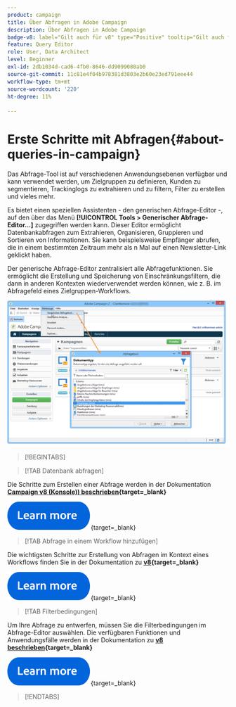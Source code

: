 ```yaml
---
product: campaign
title: Über Abfragen in Adobe Campaign
description: Über Abfragen in Adobe Campaign
badge-v8: label="Gilt auch für v8" type="Positive" tooltip="Gilt auch für Campaign v8"
feature: Query Editor
role: User, Data Architect
level: Beginner
exl-id: 2db1034d-cad6-4fb0-8646-dd9099080ab0
source-git-commit: 11c81e4f04b978381d3803e2b60e23ed791eee44
workflow-type: tm+mt
source-wordcount: '220'
ht-degree: 11%

---
```


# Erste Schritte mit Abfragen{#about-queries-in-campaign}

Das Abfrage-Tool ist auf verschiedenen Anwendungsebenen verfügbar und kann verwendet werden, um Zielgruppen zu definieren, Kunden zu segmentieren, Trackinglogs zu extrahieren und zu filtern, Filter zu erstellen und vieles mehr.

Es bietet einen speziellen Assistenten - den generischen Abfrage-Editor -, auf den über das Menü **[!UICONTROL Tools > Generischer Abfrage-Editor…]** zugegriffen werden kann. Dieser Editor ermöglicht Datenbankabfragen zum Extrahieren, Organisieren, Gruppieren und Sortieren von Informationen. Sie kann beispielsweise Empfänger abrufen, die in einem bestimmten Zeitraum mehr als n Mal auf einen Newsletter-Link geklickt haben.

Der generische Abfrage-Editor zentralisiert alle Abfragefunktionen. Sie ermöglicht die Erstellung und Speicherung von Einschränkungsfiltern, die dann in anderen Kontexten wiederverwendet werden können, wie z. B. im Abfragefeld eines Zielgruppen-Workflows.

![Zugriff auf den Abfrage-Editor und Auswahl einer Tabelle](assets/query_editor_nveau_21.png)


>[!BEGINTABS]

>[!TAB Datenbank abfragen]

Die Schritte zum Erstellen einer Abfrage werden in der Dokumentation **[Campaign v8 (Konsole)) beschrieben](https://experienceleague.adobe.com/de/docs/campaign/campaign-v8/data/query/query-editor){target=_blank}**


[![Bild](../../assets/do-not-localize/learn-more-button.svg)](https://experienceleague.adobe.com/de/docs/campaign/campaign-v8/data/query/query-editor){target=_blank}


>[!TAB Abfrage in einem Workflow hinzufügen]

Die wichtigsten Schritte zur Erstellung von Abfragen im Kontext eines Workflows finden Sie in der Dokumentation zu **[v8 &#x200B;](https://experienceleague.adobe.com/de/docs/campaign/automation/workflows/wf-activities/targeting-activities/query){target=_blank}**

[![Bild](../../assets/do-not-localize/learn-more-button.svg)](https://experienceleague.adobe.com/de/docs/campaign/automation/workflows/wf-activities/targeting-activities/query){target=_blank}

>[!TAB Filterbedingungen]

Um Ihre Abfrage zu entwerfen, müssen Sie die Filterbedingungen im Abfrage-Editor auswählen. Die verfügbaren Funktionen und Anwendungsfälle werden in der Dokumentation zu **[v8 beschrieben](https://experienceleague.adobe.com/de/docs/campaign/campaign-v8/data/query/filter-conditions){target=_blank}**

[![Bild](../../assets/do-not-localize/learn-more-button.svg)](https://experienceleague.adobe.com/de/docs/campaign/campaign-v8/data/query/filter-conditions){target=_blank}

>[!ENDTABS]

